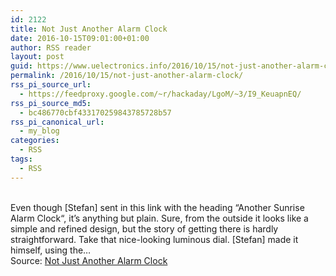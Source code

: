 ```yaml
---
id: 2122
title: Not Just Another Alarm Clock
date: 2016-10-15T09:01:00+01:00
author: RSS reader
layout: post
guid: https://www.uelectronics.info/2016/10/15/not-just-another-alarm-clock/
permalink: /2016/10/15/not-just-another-alarm-clock/
rss_pi_source_url:
  - https://feedproxy.google.com/~r/hackaday/LgoM/~3/I9_KeuapnEQ/
rss_pi_source_md5:
  - bc486770cbf433170259843785728b57
rss_pi_canonical_url:
  - my_blog
categories:
  - RSS
tags:
  - RSS
---
```

&#013;  
Even though [Stefan] sent in this link with the heading “Another Sunrise Alarm Clock“, it’s anything but plain. Sure, from the outside it looks like a simple and refined design, but the story of getting there is hardly straightforward. Take that nice-looking luminous dial. [Stefan] made it himself, using the…&#013;  
Source: <a href="https://feedproxy.google.com/~r/hackaday/LgoM/~3/I9_KeuapnEQ/" target="_blank">Not Just Another Alarm Clock</a>